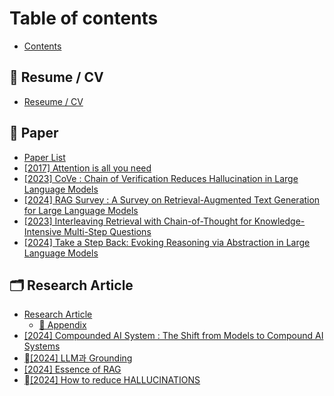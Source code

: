 # Table of contents

* [Contents](README.md)

## 🥑 Resume / CV

* [Reseume / CV](resume-cv/reseume-cv.md)

## 📄 Paper

* [Paper List](paper/paper-list.md)
* [\[2017\] Attention is all you need](paper/2017-attention-is-all-you-need.md)
* [\[2023\] CoVe : Chain of Verification Reduces Hallucination in Large Language Models](paper/2023-cove-chain-of-verification-reduces-hallucination-in-large-language-models.md)
* [\[2024\] RAG Survey : A Survey on Retrieval-Augmented Text Generation for Large Language Models](paper/2024-rag-survey-a-survey-on-retrieval-augmented-text-generation-for-large-language-models.md)
* [\[2023\] Interleaving Retrieval with Chain-of-Thought for Knowledge-Intensive Multi-Step Questions](paper/2023-interleaving-retrieval-with-chain-of-thought-for-knowledge-intensive-multi-step-questions.md)
* [\[2024\] Take a Step Back: Evoking Reasoning via Abstraction in Large Language Models](paper/2024-take-a-step-back-evoking-reasoning-via-abstraction-in-large-language-models.md)

## 🗂️ Research Article

* [Research Article](research-article/research-article/README.md)
  * [📖 Appendix](research-article/research-article/appendix.md)
* [\[2024\] Compounded AI System : The Shift from Models to Compound AI Systems](research-article/2024-compounded-ai-system-the-shift-from-models-to-compound-ai-systems.md)
* [\[2024\] LLM과 Grounding](research-article/2024-llm-grounding.md)
* [\[2024\] Essence of RAG](research-article/2024-essence-of-rag.md)
* [\[2024\] How to reduce HALLUCINATIONS](research-article/2024-how-to-reduce-hallucinations.md)
